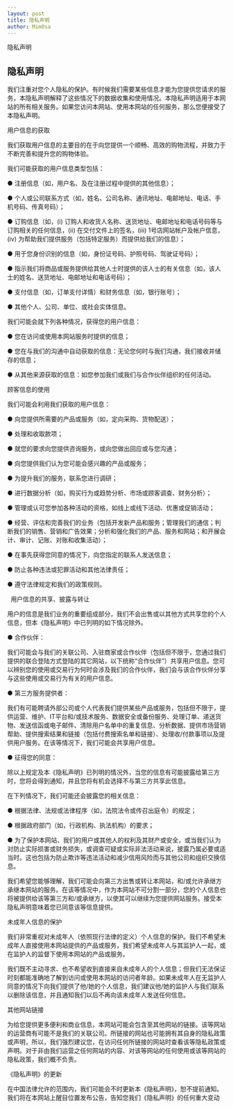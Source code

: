 ```yaml
---
layout: post
title: 隐私声明
author: Mim0sa
---
```


隐私声明

## 隐私声明

我们注重对您个人隐私的保护。有时候我们需要某些信息才能为您提供您请求的服务，本隐私声明解释了这些情况下的数据收集和使用情况。本隐私声明适用于本网站的所有相关服务。如果您访问本网站、使用本网站的任何服务，那么您便接受了本隐私声明。

用户信息的获取

我们获取用户信息的主要目的在于向您提供一个顺畅、高效的购物流程，并致力于不断完善和提升您的购物体验。

我们可能获取的用户信息类型包括：

● 注册信息（如，用户名、及在注册过程中提供的其他信息）；

● 个人或公司联系方式（如，姓名、公司名称、通讯地址、电邮地址、电话、手机号码、传真号码）；

● 订购信息（如，(i) 订购人和收货人名称、送货地址、电邮地址和电话号码等与订购相关的任何信息，(ii) 在交付文件上的签名，(iii) 1号店网站帐户及帐户信息，(iv) 为帮助我们提供服务（包括特定服务）而提供给我们的信息）；

● 用于您身份识别的信息（如，身份证号码、护照号码、驾驶证号码）；

● 指示我们将商品或服务提供给其他人士时提供的该人士的有关信息（如，该人士的姓名、送货地址、电邮地址和电话号码）；

● 支付信息（如，订单支付详情）和财务信息（如，银行账号）；

● 其他个人、公司、单位、或社会实体信息。

我们可能会就下列各种情况，获得您的用户信息：

● 您在访问或使用本网站服务时提供的信息；

● 您在与我们的沟通中自动获取的信息：无论您何时与我们沟通，我们接收并储存的信息；

● 从其他来源获取的信息：如您参加我们或我们与合作伙伴组织的任何活动。


顾客信息的使用

我们可能会利用我们获取的用户信息：

● 向您提供所需要的产品或服务（如，定向采购、货物配送）；

● 处理和收取款项；

● 就您的要求向您提供咨询服务，或向您做出回应或与您沟通；

● 向您提供我们认为您可能会感兴趣的产品或服务；

● 为提升我们的服务，联系您进行调研；

● 进行数据分析（如，购买行为或趋势分析、市场或顾客调查、财务分析）；

● 管理或认可您参加各种活动的资格，如线上或线下活动、优惠或促销活动；

● 经营、评估和完善我们的业务（包括开发新产品和服务；管理我们的通信；判断我们的销售、营销和广告效果；分析和强化我们的产品、服务和网站；和开展会计、审计、记账、对账和收集活动）； 

● 在事先获得您同意的情况下，向您指定的联系人发送信息；

● 防止各种违法或犯罪活动和其他法律责任；

● 遵守法律规定和我们的政策规则。

 
用户信息的共享、披露与转让

用户的信息是我们业务的重要组成部分，我们不会出售或以其他方式共享您的个人信息，但本《隐私声明》中已列明的如下情况除外。

● 合作伙伴：

我们可能会与我们的关联公司、入驻商家或合作伙伴（包括但不限于，您通过我们提供的联合登陆方式登陆的其它网站，以下统称“合作伙伴”）共享用户信息。您可以辨别您的使用或交易行为何时会涉及我们的合作伙伴，我们会与该合作伙伴分享与这些使用或交易行为有关的用户信息。

● 第三方服务提供者：

我们有可能聘请外部公司或个人代表我们提供某些产品或服务，包括但不限于，提供运营、维护、IT平台和/或技术服务、数据安全或备份服务、处理订单、递送货物、发送信函或电子邮件、清除用户名单中的重复信息、分析数据、提供市场营销帮助、提供搜索结果和链接（包括付费搜索名单和链接）、处理收/付款事项以及提供用户服务。在该等情况下，我们可能会共享用户信息。

● 征得您的同意：

除以上规定及本《隐私声明》已列明的情况外，当您的信息有可能披露给第三方时，您将会得到通知，并且您将有机会选择不与第三方共享此信息。

在下列情况下，我们可能还会披露您的相关信息：

● 根据法律、法规或法律程序（如，法院法令或传召出庭令）的规定；

● 根据政府部门（如，行政机构、执法机构）的要求；

● 为了保护本网站、我们的用户或其他人的权利及其财产或安全，或当我们认为对防止实际损害或财务损失，或调查可疑或实际非法活动来说，披露乃属必要或适当时。这也包括为防止欺诈等违法活动和减少信用风险而与其他公司和组织交换信息。

我们希望您能够理解，我们可能会向第三方出售或转让本网站，和/或允许承继方承继本网站的服务。在该等情况中，作为本网站不可分割一部分，您的个人信息也将被提供给该等第三方和/或承继方，以使其可以继续为您提供网站服务。接受本隐私声明意味着您已同意该等信息提供。

未成年人信息的保护

我们非常重视对未成年人（依照现行法律的定义）个人信息的保护。我们不希望未成年人直接使用本网站提供的产品或服务，我们希望未成年人与其监护人一起，或在监护人的监督下使用本网站的产品或服务。

我们既不主动寻求、也不希望收到直接来自未成年人的个人信息；但我们无法保证时刻都能准确地了解到访问或使用本网站的访问者年龄。如果未成年人在无监护人同意的情况下向我们提供了他/她的个人信息，我们建议他/她的监护人与我们联系以删除该信息，并且通知我们以后不再向该未成年人发送任何信息。

其他网站链接

为给您提供更多便利和商业信息，本网站可能会包含至其他网站的链接。该等网站的运营商有可能不是我们的关联公司。所链接的网站也可能拥有其自身的隐私政策或声明，所以，我们强烈建议您，在访问任何所链接的网站时查看该等隐私政策或声明。对于非由我们运营之任何网站的内容、对该等网站的任何使用或该等网站的隐私政策，我们概不负责。

《隐私声明》的更新

在中国法律允许的范围内，我们可能会不时更新本《隐私声明》，恕不提前通知。我们将在本网站上醒目位置发布公告，告知您我们《隐私声明》的任何重大变动

